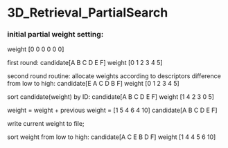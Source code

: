 # 3D_Retrieval_PartialSearch

### initial partial weight setting:
weight      [0 0 0 0 0 0]

first round:
candidate[A B C D E F]
weight   [0 1 2 3 4 5]

second round routine:
allocate weights according to descriptors difference from low to high:
candidate[E A C D B F]
weight   [0 1 2 3 4 5]

sort candidate(weight) by ID:
candidate[A B C D E F]
weight   [1 4 2 3 0 5]

weight = weight + previous weight
       = [1 5 4 6 4 10]
candidate[A B C D E F]

write current weight to file;

sort weight from low to high:
candidate[A C E B D F]
weight   [1 4 4 5 6 10]
